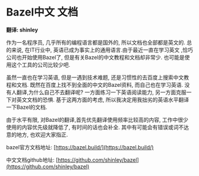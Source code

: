 # 

# Bazel中文 文档

**翻译: shinley**

作为一名程序员, 几乎所有的编程语言都是国外的, 所以文档也全部都是英文的.  总的来说, 在IT行业中, 英语已成为事实上的通用语言.由于最近一直在学习英文 ,恰巧公司也开始使用Bazel了, 但是有关Bazel的中文教程和文档却非常少. 也可能是使用这个工具的公司比较少吧.

虽然一直也在学习英语, 但是一遇到技术难题, 还是习惯性的去百度上搜索中文教程和文档. 既然在百度上找不到全面的中文的Bazel资料, 而自己也在学习英语. 没有人翻译,为什么自己不去翻译呢?  一方面练习一下英语阅读能力, 另一方面克服一下对英文文档的恐惧.  基于这两方面的考虑, 所以我决定用我拙劣的英语水平翻译一下Bazel的文档.

由于水平有限, 对Bazel的翻译,首先优先翻译使用频率比较高的内容, 工作中很少使用的内容优先级就降低了, 有时间的话也会补全.   其中有可能会有错误或词不达意的地方, 也欢迎大家指正.





bazel官方文档地址: [https://bazel.build/](https://bazel.build/)

中文文档github地址: [https://github.com/shinley/bazel](https://github.com/shinley/bazel)



